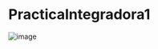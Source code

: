 # PracticaIntegradora1
![image](https://github.com/RocioRuizDiaz/PracticaIntegradora1/assets/109450993/b50805e7-3663-451c-90c6-b0851804bee6)

